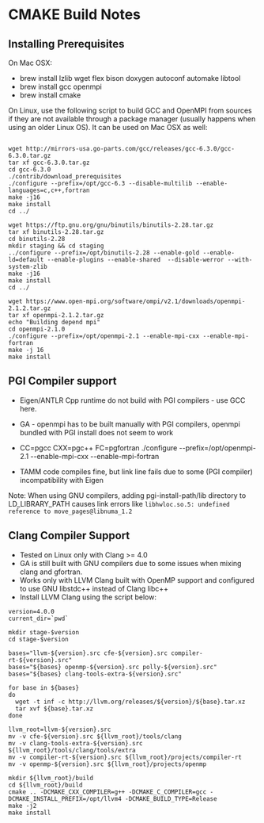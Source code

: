 CMAKE Build Notes
=================

Installing Prerequisites
-------------------------

On Mac OSX:
- brew install lzlib wget flex bison doxygen autoconf automake libtool
- brew install gcc openmpi
- brew install cmake

On Linux, use the following script to build GCC and OpenMPI from sources if they are not available through a package manager (usually happens when using an older Linux OS). It can be used on Mac OSX as well:

```

wget http://mirrors-usa.go-parts.com/gcc/releases/gcc-6.3.0/gcc-6.3.0.tar.gz
tar xf gcc-6.3.0.tar.gz
cd gcc-6.3.0
./contrib/download_prerequisites
./configure --prefix=/opt/gcc-6.3 --disable-multilib --enable-languages=c,c++,fortran
make -j16
make install
cd ../

wget https://ftp.gnu.org/gnu/binutils/binutils-2.28.tar.gz
tar xf binutils-2.28.tar.gz
cd binutils-2.28
mkdir staging && cd staging
../configure --prefix=/opt/binutils-2.28 --enable-gold --enable-ld=default --enable-plugins --enable-shared  --disable-werror --with-system-zlib
make -j16
make install
cd ../

wget https://www.open-mpi.org/software/ompi/v2.1/downloads/openmpi-2.1.2.tar.gz
tar xf openmpi-2.1.2.tar.gz
echo "Building depend mpi"
cd openmpi-2.1.0
./configure --prefix=/opt/openmpi-2.1 --enable-mpi-cxx --enable-mpi-fortran
make -j 16
make install
```

PGI Compiler support
--------------------
  - Eigen/ANTLR Cpp runtime do not build with PGI compilers - use GCC here.
  - GA - openmpi has to be built manually with PGI compilers, openmpi bundled with PGI install does not seem to work
  - CC=pgcc CXX=pgc++ FC=pgfortran ./configure --prefix=/opt/openmpi-2.1 --enable-mpi-cxx --enable-mpi-fortran

  - TAMM code compiles fine, but link line fails due to some (PGI compiler) incompatibility with Eigen

Note: When using GNU compilers, adding pgi-install-path/lib directory to LD_LIBRARY_PATH causes link errors like `libhwloc.so.5: undefined reference to move_pages@libnuma_1.2`

Clang Compiler Support
----------------------
 - Tested on Linux only with Clang >= 4.0
 - GA is still built with GNU compilers due to some issues when mixing clang and gfortran.
 - Works only with LLVM Clang built with OpenMP support and configured to use GNU libstdc++ instead of Clang libc++
 - Install LLVM Clang using the script below:

```
version=4.0.0
current_dir=`pwd`

mkdir stage-$version
cd stage-$version

bases="llvm-${version}.src cfe-${version}.src compiler-rt-${version}.src"
bases="${bases} openmp-${version}.src polly-${version}.src"
bases="${bases} clang-tools-extra-${version}.src"

for base in ${bases}
do
  wget -t inf -c http://llvm.org/releases/${version}/${base}.tar.xz
  tar xvf ${base}.tar.xz
done

llvm_root=llvm-${version}.src
mv -v cfe-${version}.src ${llvm_root}/tools/clang
mv -v clang-tools-extra-${version}.src ${llvm_root}/tools/clang/tools/extra
mv -v compiler-rt-${version}.src ${llvm_root}/projects/compiler-rt
mv -v openmp-${version}.src ${llvm_root}/projects/openmp

mkdir ${llvm_root}/build
cd ${llvm_root}/build
cmake .. -DCMAKE_CXX_COMPILER=g++ -DCMAKE_C_COMPILER=gcc -DCMAKE_INSTALL_PREFIX=/opt/llvm4 -DCMAKE_BUILD_TYPE=Release
make -j2
make install
```
